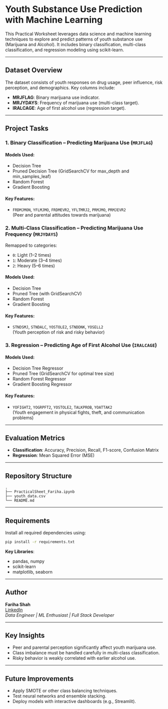 
#  Youth Substance Use Prediction with Machine Learning

This Practical Worksheet leverages data science and machine learning techniques to explore and predict patterns of youth substance use (Marijuana and Alcohol). It includes binary classification, multi-class classification, and regression modeling using scikit-learn.

---

##  Dataset Overview

The dataset consists of youth responses on drug usage, peer influence, risk perception, and demographics. Key columns include:
- **MRJFLAG**: Binary marijuana use indicator.
- **MRJYDAYS**: Frequency of marijuana use (multi-class target).
- **IRALCAGE**: Age of first alcohol use (regression target).

---

##  Project Tasks

### 1. Binary Classification – Predicting Marijuana Use (`MRJFLAG`)
####  Models Used:
- Decision Tree
- Pruned Decision Tree (GridSearchCV for max_depth and min_samples_leaf)
- Random Forest
- Gradient Boosting

####  Key Features:
- `FRDMJMON`, `YFLMJMO`, `FRDMEVR2`, `YFLTMRJ2`, `PRMJMO`, `PRMJEVR2`  
(Peer and parental attitudes towards marijuana)

### 2. Multi-Class Classification – Predicting Marijuana Use Frequency (`MRJYDAYS`)
Remapped to categories:
- `0`: Light (1–2 times)
- `1`: Moderate (3–4 times)
- `2`: Heavy (5–6 times)

####  Models Used:
- Decision Tree
- Pruned Tree (with GridSearchCV)
- Random Forest
- Gradient Boosting

####  Key Features:
- `STNDSMJ`, `STNDALC`, `YOSTOLE2`, `STNDDNK`, `YOSELL2`  
(Youth perception of risk and risky behavior)

### 3. Regression – Predicting Age of First Alcohol Use (`IRALCAGE`)
####  Models Used:
- Decision Tree Regressor
- Pruned Tree (GridSearchCV for optimal tree size)
- Random Forest Regressor
- Gradient Boosting Regressor

####  Key Features:
- `YOFIGHT2`, `YOGRPFT2`, `YOSTOLE2`, `TALKPROB`, `YOATTAK2`  
(Youth engagement in physical fights, theft, and communication problems)

---

##  Evaluation Metrics

- **Classification**: Accuracy, Precision, Recall, F1-score, Confusion Matrix
- **Regression**: Mean Squared Error (MSE)

---

## Repository Structure

```
.
├── PracticalSheet_Fariha.ipynb
├── youth_data.csv
└── README.md
```

---

## Requirements

Install all required dependencies using:

```bash
pip install -r requirements.txt
```

**Key Libraries**:
- pandas, numpy
- scikit-learn
- matplotlib, seaborn

---

## Author

**Fariha Shah**  
[LinkedIn](https://www.linkedin.com/in/shahfariha/)  
_Data Engineer | ML Enthusiast | Full Stack Developer_

---

## Key Insights

- Peer and parental perception significantly affect youth marijuana use.
- Class imbalance must be handled carefully in multi-class classification.
- Risky behavior is weakly correlated with earlier alcohol use.

---

##  Future Improvements

- Apply SMOTE or other class balancing techniques.
- Test neural networks and ensemble stacking.
- Deploy models with interactive dashboards (e.g., Streamlit).

